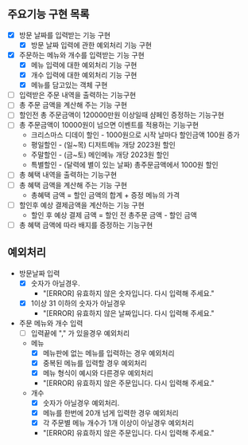 ## 주요기능 구현 목록
- [x] 방문 날짜를 입력받는 기능 구현
  - [x] 방문 날짜 입력에 관한 예외처리 기능 구현
- [x] 주문하는 메뉴와 개수를 입력받는 기능 구현
  - [x] 메뉴 입력에 대한 예외처리 기능 구현
  - [x] 개수 입력에 대한 예외처리 기능 구현
  - [x] 메뉴를 담고있는 객체 구현
- [ ] 입력받은 주문 내역을 출력하는 기능구현
- [ ] 총 주문 금액을 계산해 주는 기능 구현
- [ ] 할인전 총 주문금액이 120000만원 이상일때 샴페인 증정하는 기능구현
- [ ] 총 주문금액이 10000원이 넘으면 이벤트를 적용하는 기능구현
  - 크리스마스 디데이 할인 - 1000원으로 시작 날마다 할인금액 100원 증가
  - 평일할인 - (일~목) 디저트메뉴 개당 2023원 할인
  - 주말할인 - (금~토) 메인메뉴 개당 2023원 할인 
  - 특별할인 - (달력에 별이 있는 날짜) 총주문금액에서 1000원 할인
- [ ] 총 혜택 내역을 출력하는 기능구현
- [ ] 총 혜택 금액을 계산해 주는 기능 구현
  - 총혜택 금액 = 할인 금액의 합계 + 증정 메뉴의 가격 
- [ ] 할인후 예상 결제금액을 계산하는 기능 구현
  - 할인 후 예상 결제 금액 = 할인 전 총주문 금액 - 할인 금액 
- [ ] 총 혜택 금액에 따라 배지를 증정하는 기능구현

## 예외처리
- 방문날짜 입력
  - [x] 숫자가 아닐경우.
    - "[ERROR] 유효하지 않은 숫자입니다. 다시 입력해 주세요." 
  - [x] 1이상 31 이하의 숫자가 아닐경우 
    - "[ERROR] 유효하지 않은 날짜입니다. 다시 입력해 주세요."
-  주문 메뉴와 개수 입력
   - [ ] 입력끝에 "," 가 있을경우 예외처리
   - 메뉴
     - [x] 메뉴판에 없는 메뉴를 입력하는 경우 예외처리
     - [x] 중복된 메뉴를 입력할 경우 예외처리
     - [x] 메뉴 형식이 예시와 다른경우 예외처리
     - "[ERROR] 유효하지 않은 주문입니다. 다시 입력해 주세요."
   - 개수
     - [x] 숫자가 아닐경우 예외처리.
     - [x] 메뉴를 한번에 20개 넘게 입력한 경우 예외처리
     - [x] 각 주문별 메뉴 개수가 1개 이상이 아닐경우 예외처리
     - "[ERROR] 유효하지 않은 주문입니다. 다시 입력해 주세요."